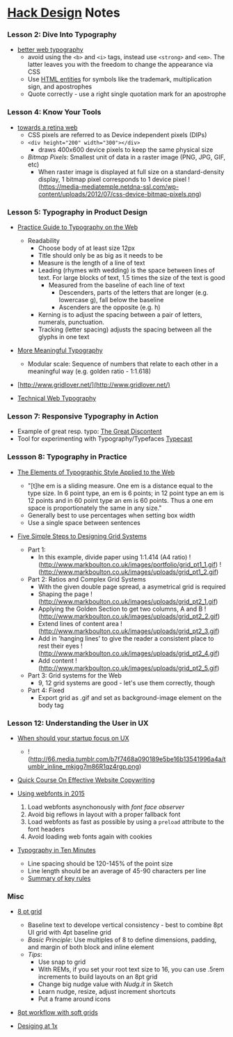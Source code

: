 # [Hack Design](https://hackdesign.org) Notes

### Lesson 2: Dive Into Typography

* [better web typography](http://www.creativebloq.com/typography/better-web-typography-few-simple-steps-5132803)
    * avoid using the `<b>` and `<i>` tags, instead use `<strong>` and `<em>`. The latter leaves you with the freedom to change the appearance via CSS
    * Use [HTML entities](https://www.w3.org/TR/html4/sgml/entities.html#h-24.1) for symbols like the trademark, multiplication sign, and apostrophes
    * Quote correctly - use a right single quotation mark for an apostrophe

### Lesson 4: Know Your Tools

* [towards a retina web](https://www.smashingmagazine.com/2012/08/towards-retina-web/)
    * CSS pixels are referred to as Device independent pixels (DIPs)
    * `<div height="200" width="300"></div>`
        * draws 400x600 device pixels to keep the same physical size
    * *Bitmap Pixels*: Smallest unit of data in a raster image (PNG, JPG, GIF, etc)
        * When raster image is displayed at full size on a standard-density display, 1 bitmap pixel corresponds to 1 device pixel  !(https://media-mediatemple.netdna-ssl.com/wp-content/uploads/2012/07/css-device-bitmap-pixels.png)

### Lesson 5: Typography in Product Design

* [Practice Guide to Typography on the Web](http://webdesign.tutsplus.com/articles/choosing-the-right-font-a-practical-guide-to-typography-on-the-web--webdesign-15)
    * Readability
        * Choose body of at least size 12px
        * Title should only be as big as it needs to be
        * Measure is the length of a line of text
        * Leading (rhymes with wedding) is the space between lines of text. For large blocks of text, 1.5 times the size of the text is good
            * Measured from the baseline of each line of text
                * Descenders, parts of the letters that are longer (e.g. lowercase g), fall below the baseline
                * Ascenders are the opposite (e.g. h)
        * Kerning is to adjust the spacing between a pair of letters, numerals, punctuation. 
        * Tracking (letter spacing) adjusts the spacing between all the glyphs in one text

* [More Meaningful Typography](http://alistapart.com/article/more-meaningful-typography)
    * Modular scale: Sequence of numbers that relate to each other in a meaningful way (e.g. golden ratio - 1:1.618)

* [http://www.gridlover.net/](http://www.gridlover.net/)

* [Technical Web Typography](https://www.smashingmagazine.com/2011/03/technical-web-typography-guidelines-and-techniques/)

### Lesson 7: Responsive Typography in Action

* Example of great resp. typo: [The Great Discontent](http://thegreatdiscontent.com/interview/steven-harrington)
* Tool for experimenting with Typography/Typefaces [Typecast](https://hackdesign.org/tasks/53)

### Lessson 8: Typography in Practice

* [The Elements of Typographic Style Applied to the Web](http://webtypography.net/)
    * "[t]he em is a sliding measure. One em is a distance equal to the type size. In 6 point type, an em is 6 points; in 12 point type an em is 12 points and in 60 point type an em is 60 points. Thus a one em space is proportionately the same in any size."
    * Generally best to use percentages when setting box width
    * Use a single space between sentences

* [Five Simple Steps to Designing Grid Systems](http://www.markboulton.co.uk/journal/five-simple-steps-to-designing-grid-systems-preface)
    * Part 1:
        * In this example, divide paper using 1:1.414 (A4 ratio)
        !(http://www.markboulton.co.uk/images/portfolio/grid_pt1_1.gif)
        !(http://www.markboulton.co.uk/images/uploads/grid_pt1_2.gif)
    * Part 2: Ratios and Complex Grid Systems
        * With the given double page spread, a asymetrical grid is required
        * Shaping the page
        !(http://www.markboulton.co.uk/images/uploads/grid_pt2_1.gif)
        * Applying the Golden Section to get two columns, A and B
        !(http://www.markboulton.co.uk/images/uploads/grid_pt2_2.gif)
        * Extend lines of content area
        !(http://www.markboulton.co.uk/images/uploads/grid_pt2_3.gif)
        * Add in 'hanging lines' to give the reader a consistent place to rest their eyes
        !(http://www.markboulton.co.uk/images/uploads/grid_pt2_4.gif)
        * Add content
        !(http://www.markboulton.co.uk/images/uploads/grid_pt2_5.gif)
    * Part 3: Grid systems for the Web
        * 9, 12 grid systems are good - let's use them correctly, though
    * Part 4: Fixed
        * Export grid as .gif and set as background-image element on the body tag

### Lesson 12: Understanding the User in UX

* [When should your startup focus on UX](http://uxceo.com/post/46777371976/when-should-your-startup-focus-on-ux)
    * !(http://66.media.tumblr.com/b7f7468a090189e5be16b13541996a4a/tumblr_inline_mkjgg7m86R1qz4rgp.png)

* [Quick Course On Effective Website Copywriting](https://www.smashingmagazine.com/2012/05/quick-course-on-effective-website-copywriting/)
 

* [Using webfonts in 2015](https://helloanselm.com/2015/using-webfonts-in-2015/)
    1. Load webfonts asynchonously with *font face observer*
    2. Avoid big reflows in layout with a proper fallback font
    3. Load webfonts as fast as possible by using a `preload` attribute to the font headers
    4. Avoid loading web fonts again with cookies

* [Typography in Ten Minutes](http://practicaltypography.com/typography-in-ten-minutes.html)
    * Line spacing should be 120-145% of the point size
    * Line length should be an average of 45-90 characters per line
    * [Summary of key rules](http://practicaltypography.com/summary-of-key-rules.html)


### Misc 

* [8 pt grid](http://spec.fm/specifics/8-pt-grid)
    * Baseline text to develope vertical consistency - best to combine 8pt UI grid with 4pt baseline grid
    * *Basic Principle*: Use multiples of 8 to define dimensions, padding, and margin of both block and inline element
    * *Tips*:
        * Use snap to grid
        * With REMs, if you set your root text size to 16, you can use .5rem increments to build layouts on an 8pt grid
        * Change big nudge value with *Nudg.it* in Sketch
        * Learn nudge, resize, adjust increment shortcuts
        * Put a frame around icons

* [8pt workflow with soft grids](https://medium.com/sketch-app-sources/8-point-soft-grids-in-sketch-e8f1d5ca2cd4#.vhlh3ey3l)

* [Desiging at 1x](https://medium.com/sketch-app-sources/designing-at-1x-33240842180c#.q56eh965v)
